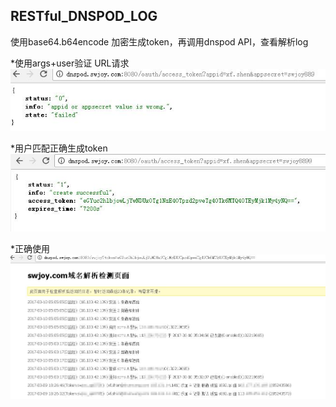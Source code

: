 ## RESTful_DNSPOD_LOG


使用base64.b64encode 加密生成token，再调用dnspod API，查看解析log

*使用args+user验证 URL请求
![](https://github.com/hanyan007/RESTful_DNSPOD_LOG/blob/master/d1.jpg)

*用户匹配正确生成token
![](https://github.com/hanyan007/RESTful_DNSPOD_LOG/blob/master/d2.jpg)

*正确使用
![](https://github.com/hanyan007/RESTful_DNSPOD_LOG/blob/master/d3.jpg)
